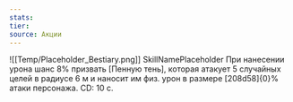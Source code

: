 ```yaml
---
stats: 
tier: 
source: Акции
---
```

![[Temp/Placeholder_Bestiary.png]]
SkillNamePlaceholder
При нанесении урона шанс 8% призвать [Пенную тень], которая атакует 5 случайных целей в радиусе 6 м и наносит им физ. урон в размере [208d58]{0}% атаки персонажа. CD: 10 c.
